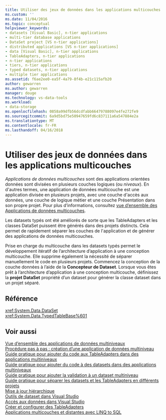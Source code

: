 ```yaml
---
title: Utiliser des jeux de données dans les applications multicouches | Documents Microsoft
ms.custom: ''
ms.date: 11/04/2016
ms.topic: conceptual
helpviewer_keywords:
- datasets [Visual Basic], n-tier applications
- multi-tier database applications
- DataSet project [VS n-tier applications]
- distributed applications [VS n-tier applications]
- data [Visual Basic], n-tier applications
- TableAdapters, n-tier applications
- n-tier applications
- tiers, n-tier applications
- typed datasets, n-tier applications
- multiple tier applications
ms.assetid: f6ae2ee0-ea5f-4a79-8f4b-e21c115afb20
author: gewarren
ms.author: gewarren
manager: douge
ms.technology: vs-data-tools
ms.workload:
- data-storage
ms.openlocfilehash: 0858a99dfb56dcdfabb66479788097e4fe272fe9
ms.sourcegitcommit: 6a9d5bd75e50947659fd6c837111a6a547884e2a
ms.translationtype: MT
ms.contentlocale: fr-FR
ms.lasthandoff: 04/16/2018
---
```

# <a name="work-with-datasets-in-n-tier-applications"></a>Utiliser des jeux de données dans les applications multicouches
*Applications de données multicouches* sont des applications orientées données sont divisées en plusieurs couches logiques (ou *niveaux*). En d'autres termes, une application de données multicouche est une application divisée en plusieurs projets, avec une couche d'accès aux données, une couche de logique métier et une couche Présentation dans son propre projet. Pour plus d’informations, consultez [vue d’ensemble des Applications de données multicouches](../data-tools/n-tier-data-applications-overview.md).  
  
Les datasets typés ont été améliorés de sorte que les TableAdapters et les classes DataSet puissent être générés dans des projets distincts. Cela permet de rapidement séparer les couches de l'application et de générer des applications de données multicouches.  
  
Prise en charge du multicouche dans les datasets typés permet le développement itératif de l’architecture d’application à une conception multicouche. Elle supprime également la nécessité de séparer manuellement le code en plusieurs projets. Commencez la conception de la couche données à l’aide de la **Concepteur de Dataset**. Lorsque vous êtes prêt à l’architecture d’application à une conception multicouche, définissez la **projet DataSet** propriété d’un dataset pour générer la classe dataset dans un projet séparé.  
  
## <a name="reference"></a>Référence  
<xref:System.Data.DataSet>  
<xref:System.Data.TypedTableBase%601>  
  
## <a name="see-also"></a>Voir aussi
[Vue d’ensemble des applications de données multiniveaux](../data-tools/n-tier-data-applications-overview.md)  
[Procédure pas à pas : création d’une application de données multiniveau](../data-tools/walkthrough-creating-an-n-tier-data-application.md)  
[Guide pratique pour ajouter du code aux TableAdapters dans des applications multiniveaux](../data-tools/add-code-to-tableadapters-in-n-tier-applications.md)  
[Guide pratique pour ajouter du code à des datasets dans des applications multiniveaux](../data-tools/add-code-to-datasets-in-n-tier-applications.md)  
[Guide pratique pour ajouter la validation à un dataset multiniveau](../data-tools/add-validation-to-an-n-tier-dataset.md)  
[Guide pratique pour séparer les datasets et les TableAdapters en différents projets](../data-tools/separate-datasets-and-tableadapters-into-different-projects.md)  
[Mise à jour hiérarchique](../data-tools/hierarchical-update.md)  
[Outils de dataset dans Visual Studio](../data-tools/dataset-tools-in-visual-studio.md)  
[Accès aux données dans Visual Studio](../data-tools/accessing-data-in-visual-studio.md)  
[Créer et configurer des TableAdapters](../data-tools/create-and-configure-tableadapters.md)  
[Applications multicouches et distantes avec LINQ to SQL](/dotnet/framework/data/adonet/sql/linq/n-tier-and-remote-applications-with-linq-to-sql)